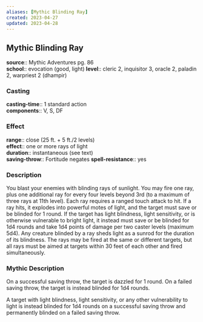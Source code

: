 ```yaml
---
aliases: [Mythic Blinding Ray]
created: 2023-04-27
updated: 2023-04-28
---
```


## Mythic Blinding Ray

**source**:: Mythic Adventures pg. 86  
**school**:: evocation (good, light)
**level**:: cleric 2, inquisitor 3, oracle 2, paladin 2, warpriest 2 (dhampir)

### Casting

**casting-time**:: 1 standard action  
**components**:: V, S, DF

### Effect

**range**:: close (25 ft. + 5 ft./2 levels)  
**effect**:: one or more rays of light  
**duration**:: instantaneous (see text)  
**saving-throw**:: Fortitude negates
**spell-resistance**:: yes

### Description

You blast your enemies with blinding rays of sunlight. You may fire one ray, plus one additional ray for every four levels beyond 3rd (to a maximum of three rays at 11th level). Each ray requires a ranged touch attack to hit. If a ray hits, it explodes into powerful motes of light, and the target must save or be blinded for 1 round. If the target has light blindness, light sensitivity, or is otherwise vulnerable to bright light, it instead must save or be blinded for 1d4 rounds and take 1d4 points of damage per two caster levels (maximum 5d4). Any creature blinded by a ray sheds light as a sunrod for the duration of its blindness. The rays may be fired at the same or different targets, but all rays must be aimed at targets within 30 feet of each other and fired simultaneously.

### Mythic Description

On a successful saving throw, the target is dazzled for 1 round. On a failed saving throw, the target is instead blinded for 1d4 rounds.  
  
A target with light blindness, light sensitivity, or any other vulnerability to light is instead blinded for 1d4 rounds on a successful saving throw and permanently blinded on a failed saving throw.
